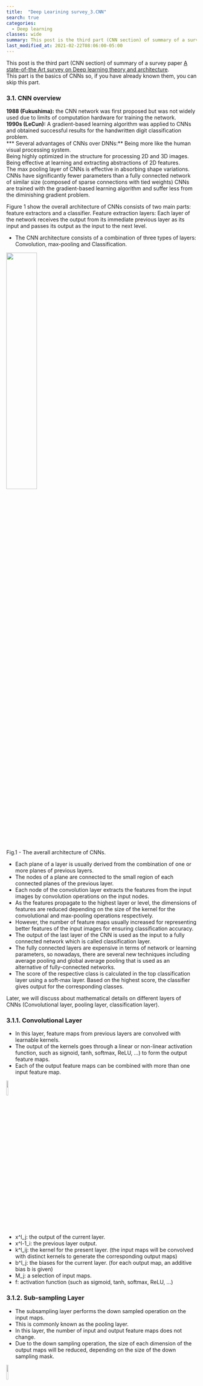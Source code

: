 ```yaml
---
title:  "Deep Learining survey_3.CNN"
search: true
categories:
  - Deep learning
classes: wide
summary: This post is the third part (CNN section) of summary of a survey paper.
last_modified_at: 2021-02-22T08:06:00-05:00
---
```



This post is the third part (CNN section) of summary of a survey paper
[A state-of-the Art survey on Deep learning theory and architecture](https://www.mdpi.com/2079-9292/8/3/292).  
This part is the basics of CNNs so, if you have already known them, you can skip this part.


### 3.1. CNN overview  

**1988 (Fukushima):** the CNN network was first proposed but was not widely used due to limits of computation hardware for training the network.  
**1990s (LeCun):** A gradient-based learning algorithm was applied to CNNs and obtained successful results for the handwritten digit classification problem.  
*** Several advantages of CNNs over DNNs:**
Being more like the human visual processing system.  
Being highly optimized in the structure for processing 2D and 3D images.  
Being effective at learning and extracting abstractions of 2D features.  
The max pooling layer of CNNs is effective in absorbing shape variations.  
CNNs have significantly fewer parameters than a fully connected network of similar size (composed of sparse connections with tied weights)
CNNs are trained with the gradient-based learning algorithm and suffer less from the diminishing gradient problem.  


Figure 1 show the overall architecture of CNNs consists of two main parts: feature extractors and a classifier.
Feature extraction layers: Each layer of the network receives the output from its immediate previous layer as its input and passes its output as the input to the next level.

* The CNN architecture consists of a combination of three types of layers: Convolution, max-pooling and Classification.  

<p>
  <img src="/assets/images/blog/DL_survey_03.CNN/Figure1.png" style="width:40%">
  <figcaption>Fig.1 - The averall architecture of CNNs.</figcaption>
</p>

- Each plane of a layer is usually derived from the combination of one or more planes of previous layers.  
- The nodes of a plane are connected to the small region of each connected planes of the previous layer.  
- Each node of the convolution layer extracts the features from the input images by convolution operations on the input nodes.
- As the features propagate to the highest layer or level, the dimensions of features are reduced depending on the size of the kernel for the convolutional and max-pooling operations respectively.  
- However, the number of feature maps usually increased for representing better features of the input images for ensuring classification accuracy.  
- The output of the last layer of the CNN is used as the input to a fully connected network which is called classification layer.  
- The fully connected layers are expensive in terms of network or learning parameters, so nowadays, there are several new techniques including average pooling and global average pooling that is used as an alternative of fully-connected networks.  
- The score of the respective class is calculated in the top classification layer using a soft-max layer. Based on the highest score, the classifier gives output for the corresponding classes.  



Later, we will discuss about mathematical details on different layers of CNNs (Convolutional layer, pooling layer, classification layer).

### 3.1.1. Convolutional Layer  

- In this layer, feature maps from previous layers are convolved with learnable kernels.  
- The output of the kernels goes through a linear or non-linear activation function, such as signoid, tanh, softmax, ReLU, ...) to form the output feature maps.  
- Each of the output feature maps can be combined with more than one input feature map.  

<p>
  <img src="/assets/images/blog/DL_survey_03.CNN/equation1.png" style="width:10%">
</p>

- x^l_j: the output of the current layer.  
- x^l-1_i: the previous layer output.  
- k^l_ij: the kernel for the present layer. (the input maps will be convolved with distinct kernels to generate the corresponding output maps)  
- b^l_j: the biases for the current layer. (for each output map, an additive bias b is given)  
- M_j: a selection of input maps.  
- f: activation function (such as sigmoid, tanh, softmax, ReLU, ...)  


### 3.1.2. Sub-sampling Layer  

- The subsampling layer performs the down sampled operation on the input maps.
- This is commonly known as the pooling layer.  
- In this layer, the number of input and output feature maps does not change.
- Due to the down sampling operation, the size of each dimension of the output maps will be reduced, depending on the size of the down sampling mask.  

<p>
  <img src="/assets/images/blog/DL_survey_03.CNN/equation2.png" style="width:10%">
</p>

- down(.): a sub-sampling function.
- Two types of operations are mostly performed in this layer: average pooling (selects the average value) or max-pooling (selects the highest value)  
- Some alternative sub-sampling layers have been proposed, such as fractional max-pooling and sub-sampling with convolution.  



### 3.1.3. Classification Layer  

- The fully connected layer which computes the score of each class from the extracted features from a convolutional layer in the preceding steps.
- The fully connected feed-forward neural layers are used as a soft-max classification layer.  
- In most cases, two or four layers of layers are incorporated in the network model.  
- As the fully connected layers are expensive in terms of computation, alternative approaches have been proposed. (global average pooling layer, average pooling layer)  

<p>
  <img src="/assets/images/blog/DL_survey_03.CNN/Figure2.png" style="width:40%">
  <figcaption>Fig.1 - The basic operations in the convolution and sub-sampling of an input image.</figcaption>
</p>



### 3.1.4. Network Parameters and Required Memory for CNN  





I'll organize deep learning concepts according to the history of deep learning with keywords.  
Before we get the concepts of Deep learning, we will look over the basic concepts from learning.


**Learning:** A procedure consisting of estimating the model parameters so that the learned model (algorithm) can perform a specific task.


### 1.1 Deep learning approaches can be categorized as follows:
Supervised, Semi-supervised (partially supervised), unsupervised  
(Another category of learning approach called Reinforcement Learning, Deep RL)

**Supervised learning:** A learning technique that uses labeled data.   
 - the environment has a set of inputs and corresponding outputs
 - DNN, CNN, RNN (LSTM, GRU)

**Semi-supervised learning:** learning that occurs based on partially labeled datasets.  
 - In some cases, DRL and Generative Adversarial Networks are used as semi-supervised learning technique
 - RNN (LSTM, GRU)

**Unsupervised learning systems:** ones that can without the presence of data labels.  
 - The agent learns the internal representation or important features to discover unknown relationships or structure within the input data.
 - Clustering, Dimensionality reduction, Generative techniques
 - Auto-Encoders (AE), Resticted Boltzmann Machines (RBM), GAN, RNNs (LSTM, GRU)

**Deep reinforcement learning:** A learning technique for use in unknown environments.  
 - Do not have a straight forward loss function, thus making learning harder compared to traditional supervised approaches

 *** The fundamental differences between RL and supervised learning:**  
 (1) Do not have full access to the function you are trying to optimize (you must query them through interaction)  
 (2) interacting with a state-based environment (Input depends on previous actions)  


<p>
  <img src="/assets/images/blog/DL_survey_introduction/Figure2.png" style="width:40%">
  <figcaption>Fig.1 - Category of deep learning approaches.</figcaption>
</p>


### 1.2 Feature Learning

**Definition)**  
**Machine Learning:** An application of artificial intelligence that provides systems the ability to automatically learn and improve from experience without being explicitly programmed  
**Deep Learning:** A subfield of machine learning based on artificial neural networks with representation learning.


A key difference between traditional ML and DL is in how features are extracted.  
**Traditional ML:** handcrafted engineering features by applying several feature extraction algorithm, and then apply the learning algorithms  
**DL:** the features are learned automatically and are represented hierarchically in multiple levels.


Table 1 shows the difference feature-based learning approaches with different learning steps.
<br>

<p>
  <img src="/assets/images/blog/DL_survey_introduction/Table1.png" style="width:80%">
  <figcaption>Table.1 - Different feature learning approaches.</figcaption>
</p>


### 1.3 Why DL?

1) Universal Learning Approach: It can be applied to almost any application domain  
2) Robust: Do not require the precisely designed feature.  
3) Generalization: The same DL approach can be used in different applications or with different data types.  
- This approach is often called transfer learning
- This approach is helpful where the problem does not have sufficient available data.

4) Scalability: The DL approach is highly scalable  
- Ex) ResNet contains 1202 layers and is often implemented at a supercomputing scale.  


I will skip 1.4, 1.5 contents, you can see them on page 4-7.  


### 1.6 Challenges of DL

In this section, I just wrote the keywords, and in this paper, it says that these below challenges have already been considered by the DL community.  
Moreover, you can see several survey papers based on several learning approaches from this section.

(1) Big data analytics using DL  
(2) Scalability of DL approaches  
(3) Ability to generate data  
(4) Energy efficient techniques for special purpose devices  
(5) Multi-task and transfer learning or multi-module learning  
(6) Dealing with causality in learning  
